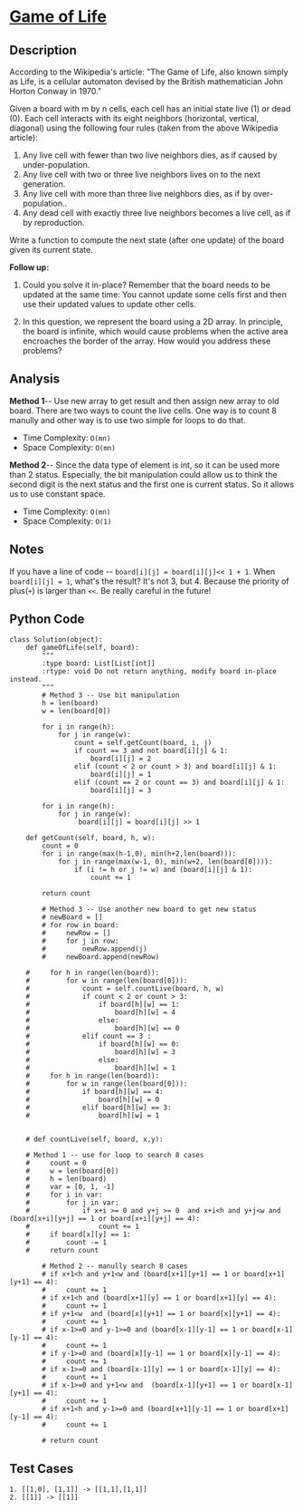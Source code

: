 # [Game of Life](https://leetcode.com/problems/game-of-life/)

## Description
According to the Wikipedia's article: "The Game of Life, also known simply as Life, is a cellular automaton devised by the British mathematician John Horton Conway in 1970."

Given a board with m by n cells, each cell has an initial state live (1) or dead (0). Each cell interacts with its eight neighbors (horizontal, vertical, diagonal) using the following four rules (taken from the above Wikipedia article):

1. Any live cell with fewer than two live neighbors dies, as if caused by under-population.
2. Any live cell with two or three live neighbors lives on to the next generation.
3. Any live cell with more than three live neighbors dies, as if by over-population..
4. Any dead cell with exactly three live neighbors becomes a live cell, as if by reproduction.

Write a function to compute the next state (after one update) of the board given its current state.

**Follow up:**   

1. Could you solve it in-place? Remember that the board needs to be updated at the same time: You cannot update some cells first and then use their updated values to update other cells.

2. In this question, we represent the board using a 2D array. In principle, the board is infinite, which would cause problems when the active area encroaches the border of the array. How would you address these problems?
## Analysis

**Method 1**-- Use new array to get result and then assign new array to old board. There are two ways to count the live cells. One way is to count 8 manully and other way is to use two simple for loops to do that.

* Time Complexity: `O(mn)`
* Space Complexity: `O(mn)`

**Method 2**-- Since the data type of element is int, so it can be used more than 2 status. Especially, the bit manipulation could allow us to think the second digit is the next status and the first one is current status. So it allows us to use constant space.

* Time Complexity: `O(mn)`
* Space Complexity: `O(1)`

## Notes
If you have a line of code -- `board[i][j] = board[i][j]<< 1 + 1`. When `board[i][j] = 1`, what's the result? It's not 3, but 4. Because the priority of plus(`+`) is larger than `<<`. Be really careful in the future!

## Python Code

~~~
class Solution(object):
    def gameOfLife(self, board):
        """
        :type board: List[List[int]]
        :rtype: void Do not return anything, modify board in-place instead.
        """
        # Method 3 -- Use bit manipulation
        h = len(board)
        w = len(board[0])
        
        for i in range(h):
            for j in range(w):
                count = self.getCount(board, i, j)
                if count == 3 and not board[i][j] & 1:
                    board[i][j] = 2
                elif (count < 2 or count > 3) and board[i][j] & 1:
                    board[i][j] = 1
                elif (count == 2 or count == 3) and board[i][j] & 1:
                    board[i][j] = 3

        for i in range(h):
            for j in range(w):
                 board[i][j] = board[i][j] >> 1
                
    def getCount(self, board, h, w):
        count = 0
        for i in range(max(h-1,0), min(h+2,len(board))):
            for j in range(max(w-1, 0), min(w+2, len(board[0]))):
                if (i != h or j != w) and (board[i][j] & 1):
                    count += 1
                    
        return count        
        
        # Method 3 -- Use another new board to get new status
        # newBoard = []
        # for row in board:
        #     newRow = []
        #     for j in row:
        #         newRow.append(j)
        #     newBoard.append(newRow)
        
    #     for h in range(len(board)):
    #         for w in range(len(board[0])):
    #             count = self.countLive(board, h, w)
    #             if count < 2 or count > 3:
    #                 if board[h][w] == 1:
    #                     board[h][w] = 4
    #                 else:
    #                     board[h][w] == 0
    #             elif count == 3 :
    #                 if board[h][w] == 0:
    #                     board[h][w] = 3
    #                 else:
    #                     board[h][w] = 1
    #     for h in range(len(board)):
    #         for w in range(len(board[0])):
    #             if board[h][w] == 4:
    #                 board[h][w] = 0
    #             elif board[h][w] == 3:
    #                 board[h][w] = 1

    
    # def countLive(self, board, x,y):
    
    # Method 1 -- use for loop to search 8 cases
    #     count = 0
    #     w = len(board[0])
    #     h = len(board)
    #     var = [0, 1, -1]
    #     for i in var:
    #         for j in var:
    #             if x+i >= 0 and y+j >= 0  and x+i<h and y+j<w and (board[x+i][y+j] == 1 or board[x+i][y+j] == 4):
    #                 count += 1
    #     if board[x][y] == 1:
    #         count -= 1
    #     return count
        
        # Method 2 -- manully search 8 cases
        # if x+1<h and y+1<w and (board[x+1][y+1] == 1 or board[x+1][y+1] == 4):
        #     count += 1
        # if x+1<h and (board[x+1][y] == 1 or board[x+1][y] == 4):
        #     count += 1
        # if y+1<w  and (board[x][y+1] == 1 or board[x][y+1] == 4):
        #     count += 1
        # if x-1>=0 and y-1>=0 and (board[x-1][y-1] == 1 or board[x-1][y-1] == 4):
        #     count += 1
        # if y-1>=0 and (board[x][y-1] == 1 or board[x][y-1] == 4):
        #     count += 1
        # if x-1>=0 and (board[x-1][y] == 1 or board[x-1][y] == 4):
        #     count += 1
        # if x-1>=0 and y+1<w and  (board[x-1][y+1] == 1 or board[x-1][y+1] == 4):
        #     count += 1
        # if x+1<h and y-1>=0 and (board[x+1][y-1] == 1 or board[x+1][y-1] == 4):
        #     count += 1
        
        # return count
~~~
## Test Cases
~~~
1. [[1,0], [1,1]] -> [[1,1],[1,1]]
2. [[1]] -> [[1]]
~~~

